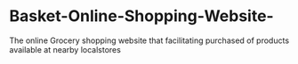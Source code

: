 # Basket-Online-Shopping-Website-
The online Grocery shopping website that facilitating purchased of products available at nearby localstores
